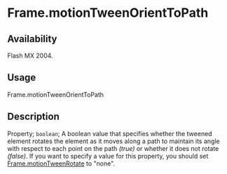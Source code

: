 # Frame.motionTweenOrientToPath

## Availability

Flash MX 2004.

## Usage

Frame.motionTweenOrientToPath

## Description

Property; `boolean`; A boolean value that specifies whether the tweened element rotates the element as it moves along a path to maintain its angle with respect to each point on the path *(true)* or whether it does not rotate *(false)*.
If you want to specify a value for this property, you should set [Frame.motionTweenRotate](../Frame_object/Frame17.md) to "none".
